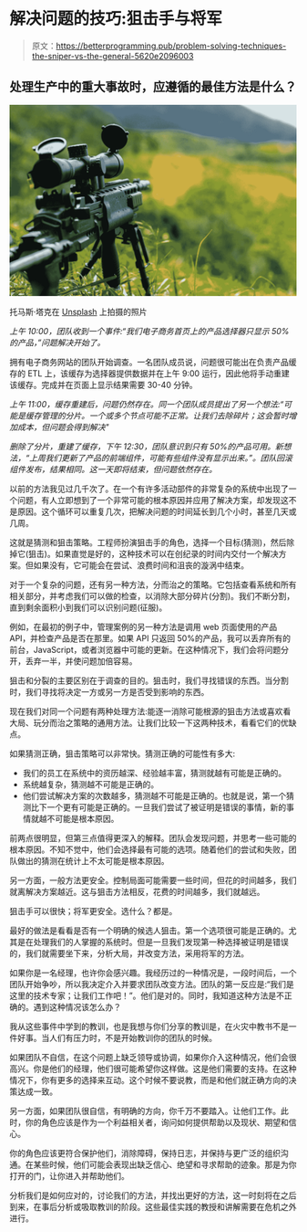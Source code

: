 # 解决问题的技巧:狙击手与将军

> 原文：<https://betterprogramming.pub/problem-solving-techniques-the-sniper-vs-the-general-5620e2096003>

## 处理生产中的重大事故时，应遵循的最佳方法是什么？

![](img/f8038eb3162bf3918f98765e6d363c75.png)

托马斯·塔克在 [Unsplash](https://unsplash.com?utm_source=medium&utm_medium=referral) 上拍摄的照片

*上午 10:00，团队收到一个事件:“我们电子商务首页上的产品选择器只显示 50%的产品，”问题解决开始了。*

拥有电子商务网站的团队开始调查。一名团队成员说，问题很可能出在负责产品缓存的 ETL 上，该缓存为选择器提供数据并在上午 9:00 运行，因此他将手动重建该缓存。完成并在页面上显示结果需要 30-40 分钟。

*上午 11:00，缓存重建后，问题仍然存在。同一个团队成员提出了另一个想法:“可能是缓存管理的分片。一个或多个节点可能不正常。让我们去除碎片；这会暂时增加成本，但问题会得到解决"*

*删除了分片，重建了缓存，下午 12:30，团队意识到只有 50%的产品可用。新想法，“上周我们更新了产品的前端组件，可能有些组件没有显示出来。”。团队回滚组件发布，结果相同。这一天即将结束，但问题依然存在。*

以前的方法我见过几千次了。在一个有许多活动部件的非常复杂的系统中出现了一个问题，有人立即想到了一个非常可能的根本原因并应用了解决方案，却发现这不是原因。这个循环可以重复几次，把解决问题的时间延长到几个小时，甚至几天或几周。

这就是猜测和狙击策略。工程师扮演狙击手的角色，选择一个目标(猜测)，然后除掉它(狙击)。如果直觉是好的，这种技术可以在创纪录的时间内交付一个解决方案。但如果没有，它可能会在尝试、浪费时间和沮丧的漩涡中结束。

对于一个复杂的问题，还有另一种方法，分而治之的策略。它包括查看系统和所有相关部分，并考虑我们可以做的检查，以消除大部分碎片(分割)。我们不断分割，直到剩余面积小到我们可以识别问题(征服)。

例如，在最初的例子中，管理案例的另一种方法是调用 web 页面使用的产品 API，并检查产品是否在那里。如果 API 只返回 50%的产品，我可以丢弃所有的前台，JavaScript，或者浏览器中可能的更新。在这种情况下，我们会将问题分开，丢弃一半，并使问题加倍容易。

狙击和分裂的主要区别在于调查的目的。狙击时，我们寻找错误的东西。当分割时，我们寻找将决定一方或另一方是否受到影响的东西。

现在我们对同一个问题有两种处理方法:能逐一消除可能根源的狙击方法或喜欢看大局、玩分而治之策略的通用方法。让我们比较一下这两种技术，看看它们的优缺点。

如果猜测正确，狙击策略可以非常快。猜测正确的可能性有多大:

*   我们的员工在系统中的资历越深、经验越丰富，猜测就越有可能是正确的。
*   系统越复杂，猜测越不可能是正确的。
*   他们尝试解决方案的次数越多，猜测越不可能是正确的。也就是说，第一个猜测比下一个更有可能是正确的。一旦我们尝试了被证明是错误的事情，新的事情就越不可能是根本原因。

前两点很明显，但第三点值得更深入的解释。团队会发现问题，并思考一些可能的根本原因。不知不觉中，他们会选择最有可能的选项。随着他们的尝试和失败，团队做出的猜测在统计上不太可能是根本原因。

另一方面，一般方法更安全。控制局面可能需要一些时间，但花的时间越多，我们就离解决方案越近。这与狙击方法相反，花费的时间越多，我们就越远。

狙击手可以很快；将军更安全。选什么？都是。

最好的做法是看看是否有一个明确的候选人狙击。第一个选项很可能是正确的。尤其是在处理我们的人掌握的系统时。但是一旦我们发现第一种选择被证明是错误的，我们就需要坐下来，分析大局，并改变方法，采用将军的方法。

如果你是一名经理，也许你会感兴趣。我经历过的一种情况是，一段时间后，一个团队开始争吵，所以我决定介入并要求团队改变方法。团队的第一反应是:“我们是这里的技术专家；让我们工作吧！”。他们是对的。同时，我知道这种方法是不正确的。遇到这种情况该怎么办？

我从这些事件中学到的教训，也是我想与你们分享的教训是，在火灾中教书不是一件好事。当人们有压力时，不是开始教训你的团队的时候。

如果团队不自信，在这个问题上缺乏领导或协调，如果你介入这种情况，他们会很高兴。你是他们的经理，他们很可能希望你这样做。这是他们需要的支持。在这种情况下，你有更多的选择来互动。这个时候不要说教，而是和他们就正确方向的决策达成一致。

另一方面，如果团队很自信，有明确的方向，你千万不要踏入。让他们工作。此时，你的角色应该是作为一个利益相关者，询问如何提供帮助以及现状、期望和信心。

你的角色应该更符合保护他们，消除障碍，保持日志，并保持与更广泛的组织沟通。在某些时候，他们可能会表现出缺乏信心、绝望和寻求帮助的迹象。那是为你打开的门，让你进入并帮助他们。

分析我们是如何应对的，讨论我们的方法，并找出更好的方法，这一时刻将在之后到来，在事后分析或吸取教训的阶段。这些最佳实践的教授和讲解需要在危机之外进行。
